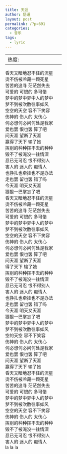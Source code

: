 ```yaml
---
title: 天涯
author: 悟道
layout: post
permalink: /?p=691
categories:
  - 音乐
tags:
  - lyric
---
```

<table>
  <tr cellpadding=0><td>
    热度:
  </td><td cellpadding=0><img src='http://210.75.224.29/wordpress/wp-content/plugins/statpresscn/images/sun.gif' width=10 height=10 border=0 /></td><td cellpadding=0><img src='http://210.75.224.29/wordpress/wp-content/plugins/statpresscn/images/sun_dark.gif' width=10 height=10 border=0 /></td><td cellpadding=0><img src='http://210.75.224.29/wordpress/wp-content/plugins/statpresscn/images/sun_dark.gif' width=10 height=10 border=0 /></td><td cellpadding=0><img src='http://210.75.224.29/wordpress/wp-content/plugins/statpresscn/images/sun_dark.gif' width=10 height=10 border=0 /></td><td cellpadding=0><img src='http://210.75.224.29/wordpress/wp-content/plugins/statpresscn/images/sun_dark.gif' width=10 height=10 border=0 /></td></tr>
</table>

<div id="_mcePaste">
  ﻿昏天又暗地忍不住的流星
</div>

<div id="_mcePaste">
  烫不伤被冷藏一颗死星
</div>

<div id="_mcePaste">
  苦苦的追寻 茫茫然失去
</div>

<div id="_mcePaste">
  可爱的 可恨的 多可惜
</div>

<div id="_mcePaste">
  梦中的梦中梦中人的梦中
</div>

<div id="_mcePaste">
  梦不到被吹散往事如风
</div>

<div id="_mcePaste">
  空空的天空 容不下笑容
</div>

<div id="_mcePaste">
  伤神的 伤人的 太伤心
</div>

<div id="_mcePaste">
  何必想何必问何处是我家
</div>

<div id="_mcePaste">
  爱也罢 恨也罢 算了吧
</div>

<div id="_mcePaste">
  问天涯 望断了天涯
</div>

<div id="_mcePaste">
  赢得了天下 输了她
</div>

<div id="_mcePaste">
  挥别的种种挥不去的种种
</div>

<div id="_mcePaste">
  毁不了被淹没一往情深
</div>

<div id="_mcePaste">
  忍已无可忍 恨不得别人
</div>

<div id="_mcePaste">
  害人的 迷人的 痴情人
</div>

<div id="_mcePaste">
  也挣扎也牵挂也不是办法
</div>

<div id="_mcePaste">
  走也罢 留也罢 错了吗
</div>

<div id="_mcePaste">
  今天涯 明天又天涯
</div>

<div id="_mcePaste">
  狠狠一巴掌忘了吧
</div>

<div id="_mcePaste">
  昏天又暗地忍不住的流星
</div>

<div id="_mcePaste">
  烫不伤被冷藏一颗死星
</div>

<div id="_mcePaste">
  苦苦的追寻 茫茫然失去
</div>

<div id="_mcePaste">
  可爱的 可恨的 多可惜
</div>

<div id="_mcePaste">
  梦中的梦中梦中人的梦中
</div>

<div id="_mcePaste">
  梦不到被吹散往事如风
</div>

<div id="_mcePaste">
  空空的天空 容不下笑容
</div>

<div id="_mcePaste">
  伤神的 伤人的 太伤心
</div>

<div id="_mcePaste">
  何必想何必问何处是我家
</div>

<div id="_mcePaste">
  爱也罢 恨也罢 算了吧
</div>

<div id="_mcePaste">
  问天涯 望断了天涯
</div>

<div id="_mcePaste">
  得了天下 输了她
</div>

<div id="_mcePaste">
  挥别的种种挥不去的种种
</div>

<div id="_mcePaste">
  毁不了被淹没一往情深
</div>

<div id="_mcePaste">
  忍已无可忍 恨不得别人
</div>

<div id="_mcePaste">
  害人的 迷人的 痴情人
</div>

<div id="_mcePaste">
  也挣扎也牵挂也不是办法
</div>

<div id="_mcePaste">
  走也罢 留也罢 错了吗
</div>

<div id="_mcePaste">
  今天涯 明天又天涯
</div>

<div id="_mcePaste">
  狠狠一巴掌忘了吧
</div>

<div id="_mcePaste">
  梦中的梦中梦中人的梦中
</div>

<div id="_mcePaste">
  梦不到被吹散往事如风
</div>

<div id="_mcePaste">
  空的天空 容不下笑容
</div>

<div id="_mcePaste">
  伤神的 伤人的 太伤心
</div>

<div id="_mcePaste">
  何必想何必问何处是我家
</div>

<div id="_mcePaste">
  爱也罢 恨也罢 算了吧
</div>

<div id="_mcePaste">
  问天涯 望断了天涯
</div>

<div id="_mcePaste">
  赢得了天下 输了她
</div>

<div id="_mcePaste">
  昏天又暗地忍不住的流星
</div>

<div id="_mcePaste">
  烫不伤被冷藏一颗死星
</div>

<div id="_mcePaste">
  苦苦的追寻 茫茫然失去
</div>

<div id="_mcePaste">
  可爱的 可恨的 多可惜
</div>

<div id="_mcePaste">
  梦中的梦中梦中人的梦中
</div>

<div id="_mcePaste">
  梦不到被吹散往事如风
</div>

<div id="_mcePaste">
  空空的天空 容不下笑容
</div>

<div id="_mcePaste">
  伤神的 伤人的 太伤心
</div>

<div id="_mcePaste">
  挥别的种种挥不去的种种
</div>

<div id="_mcePaste">
  毁不了被淹没一往情深
</div>

<div id="_mcePaste">
  忍已无可忍 恨不得别人
</div>

<div id="_mcePaste">
  害人的 迷人的 痴情人
</div>

<div id="_mcePaste">
  la la la
</div>